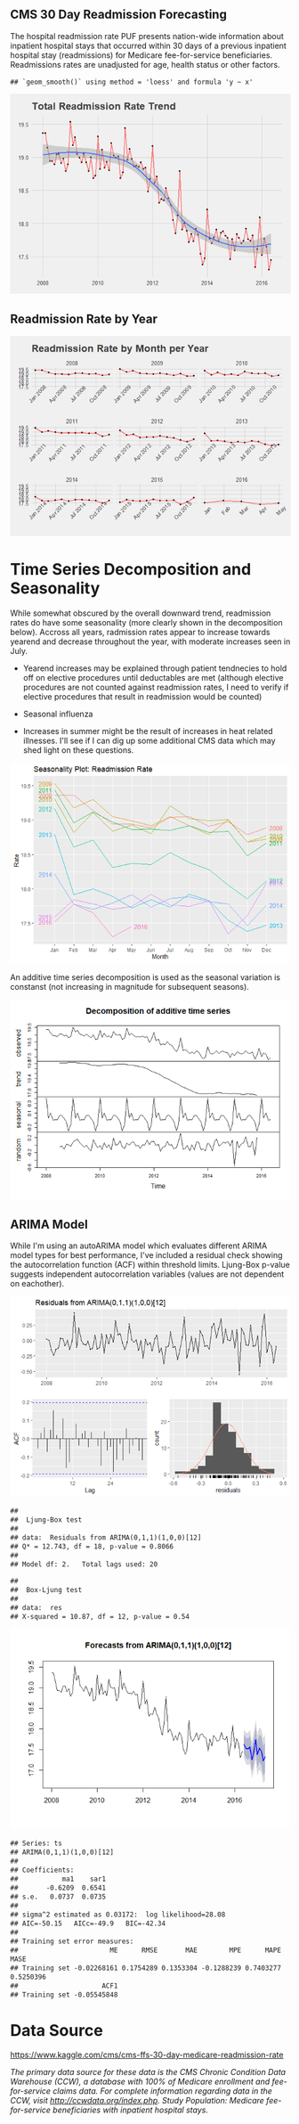 ## CMS 30 Day Readmission Forecasting



The hospital readmission rate PUF presents nation-wide information about inpatient hospital stays that occurred within 30 days of a previous inpatient hospital stay (readmissions) for Medicare fee-for-service beneficiaries. Readmissions rates are unadjusted for age, health status or other factors.


```
## `geom_smooth()` using method = 'loess' and formula 'y ~ x'
```

![](CMS-30-Day-Readmission_files/figure-html/pressure-1.png)<!-- -->

## Readmission Rate by Year



![](CMS-30-Day-Readmission_files/figure-html/unnamed-chunk-4-1.png)<!-- -->

# Time Series Decomposition and Seasonality



While somewhat obscured by the overall downward trend, readmission rates do have some seasonality (more clearly shown in the decomposition below). Accross all years, radmission rates appear to increase towards yearend and decrease throughout the year, with moderate increases seen in July. <br>

- Yearend increases may be explained through patient tendnecies to hold off on elective procedures until deductables are met (although elective procedures are not counted against readmission rates, I need to verify if elective procedures that result in readmission would be counted) <br>

- Seasonal influenza <br>

- Increases in summer might be the result of increases in heat related illnesses. I'll see if I can dig up some additional CMS data which may shed light on these questions. <br>

![](CMS-30-Day-Readmission_files/figure-html/unnamed-chunk-6-1.png)<!-- -->

An additive time series decomposition is used as the seasonal variation is constanst (not increasing in magnitude for subsequent seasons).

![](CMS-30-Day-Readmission_files/figure-html/unnamed-chunk-7-1.png)<!-- -->


## ARIMA Model

While I'm using an autoARIMA model which evaluates different ARIMA model types for best performance, I've included a residual check showing the autocorrelation function (ACF) within threshold limits. Ljung-Box p-value suggests independent autocorrelation variables (values are not dependent on eachother). 


![](CMS-30-Day-Readmission_files/figure-html/unnamed-chunk-8-1.png)<!-- -->

```
## 
## 	Ljung-Box test
## 
## data:  Residuals from ARIMA(0,1,1)(1,0,0)[12]
## Q* = 12.743, df = 18, p-value = 0.8066
## 
## Model df: 2.   Total lags used: 20
```



```
## 
## 	Box-Ljung test
## 
## data:  res
## X-squared = 10.87, df = 12, p-value = 0.54
```


![](CMS-30-Day-Readmission_files/figure-html/unnamed-chunk-10-1.png)<!-- -->



```
## Series: ts 
## ARIMA(0,1,1)(1,0,0)[12] 
## 
## Coefficients:
##           ma1    sar1
##       -0.6209  0.6541
## s.e.   0.0737  0.0735
## 
## sigma^2 estimated as 0.03172:  log likelihood=28.08
## AIC=-50.15   AICc=-49.9   BIC=-42.34
## 
## Training set error measures:
##                       ME      RMSE       MAE        MPE      MAPE      MASE
## Training set -0.02268161 0.1754289 0.1353304 -0.1288239 0.7403277 0.5250396
##                     ACF1
## Training set -0.05545848
```



# Data Source

https://www.kaggle.com/cms/cms-ffs-30-day-medicare-readmission-rate

*The primary data source for these data is the CMS Chronic Condition Data Warehouse (CCW), a database with 100% of Medicare enrollment and fee-for-service claims data. For complete information regarding data in the CCW, visit http://ccwdata.org/index.php. Study Population: Medicare fee-for-service beneficiaries with inpatient hospital stays.*
